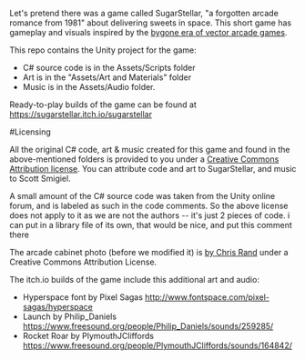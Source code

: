 Let's pretend there was a game called SugarStellar, "a forgotten arcade romance from 1981" about delivering sweets in space. This short game has gameplay and visuals inspired by the [bygone era of vector arcade games](http://www.museumofplay.org/blog/chegheads/2011/08/gone-but-not-forgotten-vector-games/).

This repo contains the Unity project for the game:
- C# source code is in the Assets/Scripts folder
- Art is in the "Assets/Art and Materials" folder
- Music is in the Assets/Audio folder.

Ready-to-play builds of the game can be found at https://sugarstellar.itch.io/sugarstellar

#Licensing

All the original C# code, art & music created for this game and found in the above-mentioned folders
is provided to you under a [Creative Commons Attribution license](http://creativecommons.org/licenses/by/4.0/).
You can attribute code and art to SugarStellar, and music to Scott Smigiel.

A small amount of the C# source code was taken from the
Unity online forum, and is labeled as such in the code comments.
So the above license does not apply to it as we are not the authors
-- it's just 2 pieces of code.  i can put in a library file of its
own, that would be nice, and put this comment there 

The arcade cabinet photo (before we modified it) is [by Chris Rand](https://commons.wikimedia.org/wiki/File:Signed_Pong_Cabinet.jpg) under a Creative Commons Attribution License. 

The itch.io builds of the game include this additional art and audio:

- Hyperspace font by Pixel Sagas http://www.fontspace.com/pixel-sagas/hyperspace
- Launch by Philip_Daniels https://www.freesound.org/people/Philip_Daniels/sounds/259285/
- Rocket Roar by PlymouthJCliffords https://www.freesound.org/people/PlymouthJCliffords/sounds/164842/


